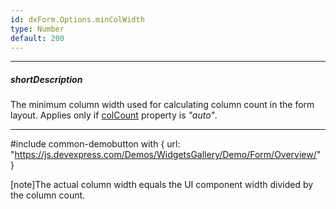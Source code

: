 ```yaml
---
id: dxForm.Options.minColWidth
type: Number
default: 200
---
```

---
##### shortDescription
The minimum column width used for calculating column count in the form layout. Applies only if [colCount](/Documentation/ApiReference/UI_Components/dxForm/Configuration/#colCount) property is *"auto"*.

---
#include common-demobutton with {
    url: "https://js.devexpress.com/Demos/WidgetsGallery/Demo/Form/Overview/"
}

[note]The actual column width equals the UI component width divided by the column count.
